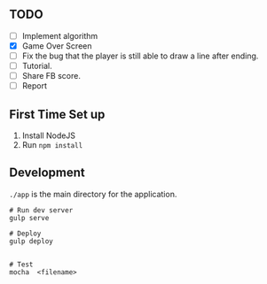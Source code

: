 
## TODO
- [ ] Implement algorithm
- [x] Game Over Screen
- [ ] Fix the bug that the player is still able to draw a line after ending.
- [ ] Tutorial.
- [ ] Share FB score.
- [ ] Report

## First Time Set up
1. Install NodeJS
2. Run `npm install`

## Development
`./app` is the main directory for the application.

```
# Run dev server
gulp serve

# Deploy
gulp deploy


# Test
mocha  <filename>
```

